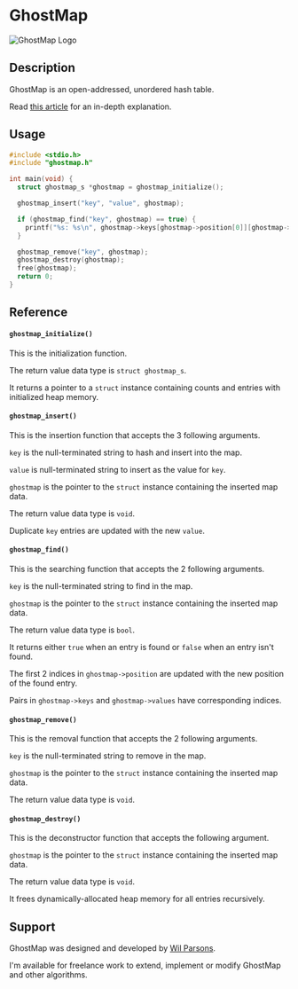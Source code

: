 # GhostMap
![GhostMap Logo](https://repository-images.githubusercontent.com/751117710/42df0a45-392f-4739-ac95-8caee5d96418)

## Description
GhostMap is an open-addressed, unordered hash table.

Read [this article](https://medium.com/@wilparsons/ghostmap-is-a-new-unordered-hash-table-with-a-high-average-load-factor-and-low-overhead-c360ee0acb4b) for an in-depth explanation.

## Usage
``` c
#include <stdio.h>
#include "ghostmap.h"

int main(void) {
  struct ghostmap_s *ghostmap = ghostmap_initialize();

  ghostmap_insert("key", "value", ghostmap);

  if (ghostmap_find("key", ghostmap) == true) {
    printf("%s: %s\n", ghostmap->keys[ghostmap->position[0]][ghostmap->position[1]], ghostmap->values[ghostmap->position[0]][ghostmap->position[1]]);
  }

  ghostmap_remove("key", ghostmap);
  ghostmap_destroy(ghostmap);
  free(ghostmap);
  return 0;
}
```

## Reference
#### `ghostmap_initialize()`
This is the initialization function.

The return value data type is `struct ghostmap_s`.

It returns a pointer to a `struct` instance containing counts and entries with initialized heap memory.

#### `ghostmap_insert()`
This is the insertion function that accepts the 3 following arguments.

`key` is the null-terminated string to hash and insert into the map.

`value` is null-terminated string to insert as the value for `key`.

`ghostmap` is the pointer to the `struct` instance containing the inserted map data.

The return value data type is `void`.

Duplicate `key` entries are updated with the new `value`.

#### `ghostmap_find()`
This is the searching function that accepts the 2 following arguments.

`key` is the null-terminated string to find in the map.

`ghostmap` is the pointer to the `struct` instance containing the inserted map data.

The return value data type is `bool`.

It returns either `true` when an entry is found or `false` when an entry isn't found.

The first 2 indices in `ghostmap->position` are updated with the new position of the found entry.

Pairs in `ghostmap->keys` and `ghostmap->values` have corresponding indices.

#### `ghostmap_remove()`
This is the removal function that accepts the 2 following arguments.

`key` is the null-terminated string to remove in the map.

`ghostmap` is the pointer to the `struct` instance containing the inserted map data.

The return value data type is `void`.

#### `ghostmap_destroy()`
This is the deconstructor function that accepts the following argument.

`ghostmap` is the pointer to the `struct` instance containing the inserted map data.

The return value data type is `void`.

It frees dynamically-allocated heap memory for all entries recursively.

## Support
GhostMap was designed and developed by [Wil Parsons](https://github.com/wilparsons).

I'm available for freelance work to extend, implement or modify GhostMap and other algorithms.
